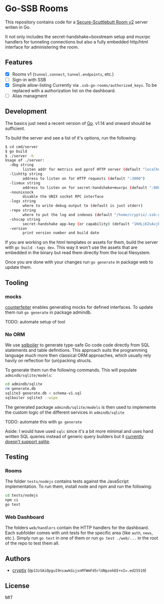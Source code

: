 # Go-SSB Rooms

This repository contains code for a [Secure-Scuttlebutt Room v2](github.com/ssb-ngi-pointer/rooms2/) server writen in Go.

It not only includes the secret-handshake+boxstream setup and muxrpc handlers for tunneling connections but also a fully embedded http/html interface for administering the room.

## Features

* [x] Rooms v1 (`tunnel.connect`, `tunnel.endpoints`, etc.)
* [ ] Sign-in with SSB
* [x] Simple allow-listing
    Currently via `.ssb-go-rooms/authorized_keys`.
    To be replaced with a authorization list on the dashboard.
* [ ] Alias managment

## Development

The basics just need a recent version of [Go](https://golang.org). v1.14 and onward should be sufficient.

To build the server and see a list of it's options, run the following:

```bash
$ cd cmd/server
$ go build
$ ./server -h
Usage of ./server:
  -dbg string
    	listen addr for metrics and pprof HTTP server (default "localhost:6078")
  -lishttp string
    	address to listen on for HTTP requests (default ":3000")
  -lismux string
    	address to listen on for secret-handshake+muxrpc (default ":8008")
  -nounixsock
    	disable the UNIX socket RPC interface
  -logs string
    	where to write debug output to (default is just stderr)
  -repo string
    	where to put the log and indexes (default "/home/cryptix/.ssb-go-room")
  -shscap string
    	secret-handshake app-key (or capability) (default "1KHLiKZvAvjbY1ziZEHMXawbCEIM6qwjCDm3VYRan/s=")
  -version
    	print version number and build date
```

If you are working on the html templates or assets for them, build the server with `go build -tags dev`.
This way it won't use the assets that are embedded in the binary but read them directly from the local filesystem.

Once you are done with your changes run `go generate` in package web to update them.

## Tooling

### mocks

[counterfeiter](https://github.com/maxbrunsfeld/counterfeiter) enables generating mocks for defined interfaces. To update them run `go generate` in package admindb.

TODO: automate setup of tool

### No ORM

We use [sqlboiler](github.com/volatiletech/sqlboiler) to generate type-safe Go code code directly from SQL statements and table definitions. This approach suits the programming language much more then classical ORM approaches, which usually rely havily on reflection for (un)packing structs.

To generate them run the following commands. This will populate `admindb/sqlite/models`:


```bash
cd admindb/sqlite
rm generate.db
sqlite3 generate.db < schema-v1.sql
sqlboiler sqlite3 --wipe
```

The generated package `admindb/sqlite/models` is then used to implemente the custom logic of the different services in `admindb/sqlite`

TODO: automate this with `go generate`

Aside: I would have used `sqlc` since it's a bit more minimal and uses hand written SQL queries instead of generic query builders but it [currently doesn't support sqlite](https://github.com/kyleconroy/sqlc/issues/161).

## Testing

### Rooms

The folder `tests/nodejs` contains tests against the JavaScript implementation. To run them, install node and npm and run the following:

```bash
cd tests/nodejs
npm ci
go test
```

### Web Dashboard

The folders `web/handlers` contain the HTTP handlers for the dashboard. Each subfolder comes with unit tests for the specific area (like `auth`, `news`, etc.). Simply run `go test` in one of them or run `go test ./web/...` in the root of the repo to test them all.

## Authors

* [cryptix](https://github.com/cryptix) (`@p13zSAiOpguI9nsawkGijsnMfWmFd5rlUNpzekEE+vI=.ed25519`)

## License

MIT